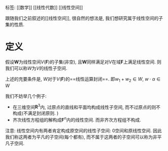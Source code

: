 标签: [[数学]] [[线性代数]] [[线性空间]]

跟随我们之前叙述的[[线性空间]], 很自然的想法是, 我们想研究属于线性空间的子集的性质. 

# 定义

假设$\mathbf{W}$为线性空间$V(\mathbf{F})$的子集(非空), 且$\mathbf{W}$同样满足对$V$在域$\mathbf{F}$上满足线性空间. 则我们可以称$W$为$V$的线性子空间. 

上述的充要条件是, $W$对于$V(\mathbf{F})$的==线性运算封闭==. 即$w_{1}+w_{2} \in W$, $w \cdot \alpha \in W$

我们不妨举几个例子: 

+ 在三维空间$\mathbf{R}^{3}$内, 过原点的直线和平面均构成线性子空间, 而不过原点的则不构成(不满足封闭原则. )
+ 齐次线性方程组的解构成$\mathbf{F}^{n}$内的线性空间. 而非齐次方程组不构成. 

注意: 线性空间内有两者肯定构成原空间的线性子空间: 0空间和原线性空间. 因此我们称这两者为平凡的子空间(每个都有), 而不属于这两者的子空间可以称为非平凡子空间. 